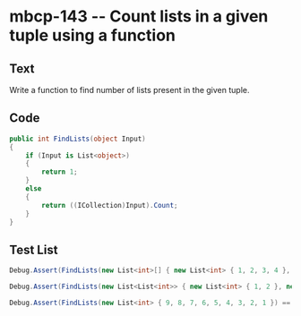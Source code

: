 # mbcp-143 -- Count lists in a given tuple using a function

## Text

Write a function to find number of lists present in the given tuple.

## Code

```csharp
public int FindLists(object Input) 
{
    if (Input is List<object>) 
    {
        return 1;
    }
    else 
    {
        return ((ICollection)Input).Count;
    }
}
```

## Test List

```csharp
Debug.Assert(FindLists(new List<int>[] { new List<int> { 1, 2, 3, 4 }, new List<int> { 5, 6, 7, 8 } }) == 2);
```

```csharp
Debug.Assert(FindLists(new List<List<int>> { new List<int> { 1, 2 }, new List<int> { 3, 4 }, new List<int> { 5, 6 } }) == 3);
```

```csharp
Debug.Assert(FindLists(new List<int> { 9, 8, 7, 6, 5, 4, 3, 2, 1 }) == 1);
```
